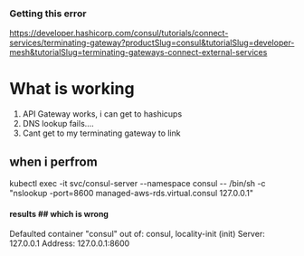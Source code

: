 ### Getting this error 
https://developer.hashicorp.com/consul/tutorials/connect-services/terminating-gateway?productSlug=consul&tutorialSlug=developer-mesh&tutorialSlug=terminating-gateways-connect-external-services

# What is working 

1. API Gateway works, i can get to hashicups
2. DNS lookup fails.... 
3. Cant get to my terminating gateway to link 

## when i perfrom 
kubectl exec -it svc/consul-server --namespace consul -- /bin/sh -c "nslookup -port=8600 managed-aws-rds.virtual.consul
127.0.0.1"

#### results  ## which is wrong
Defaulted container "consul" out of: consul, locality-init (init)
Server:         127.0.0.1
Address:        127.0.0.1:8600



